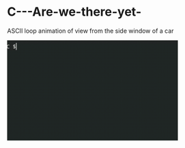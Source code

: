 # C---Are-we-there-yet-
ASCII loop animation of view from the side window of a car

<img src="./demo.gif" width="400"/>
